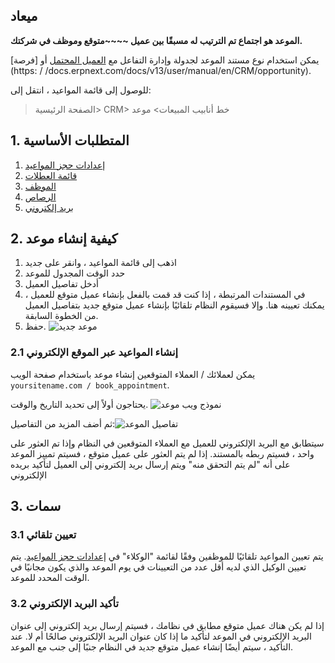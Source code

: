 ## ميعاد

**الموعد هو اجتماع تم الترتيب له مسبقًا بين عميل ~~~~متوقع وموظف في شركتك.**

يمكن استخدام نوع مستند الموعد لجدولة وإدارة التفاعل مع [العميل المحتمل](https://docs.erpnext.com/docs/v13/user/manual/en/CRM/lead) أو [فرصة](https: / /docs.erpnext.com/docs/v13/user/manual/en/CRM/opportunity).

للوصول إلى قائمة المواعيد ، انتقل إلى:

> الصفحة الرئيسية> CRM> خط أنابيب المبيعات> موعد

## 1. المتطلبات الأساسية

1. [إعدادات حجز المواعيد](https://docs.erpnext.com/docs/v13/user/manual/en/CRM/appointment-booking-settings)
2. [قائمة العطلات](https://docs.erpnext.com/docs/v13/user/manual/en/human-resources/holiday-list)
3. [الموظف](https://docs.erpnext.com/docs/v13/user/manual/en/human-resources/employee)
4. [الرصاص](https://docs.erpnext.com/docs/v13/user/manual/en/CRM/lead)
5. [بريد إلكتروني](https://docs.erpnext.com/docs/v13/user/manual/en/setting-up/email/email-account)

## 2. كيفية إنشاء موعد

1. اذهب إلى قائمة المواعيد ، وانقر على جديد
2. حدد الوقت المجدول للموعد
3. أدخل تفاصيل العميل
4. في المستندات المرتبطة ، إذا كنت قد قمت بالفعل بإنشاء عميل متوقع للعميل ، يمكنك تعيينه هنا. وإلا فسيقوم النظام تلقائيًا بإنشاء عميل متوقع جديد بتفاصيل العميل من الخطوة السابقة.
5. حفظ. ![موعد جديد](https://docs.erpnext.com/files/new-appointment.png)

### 2.1 إنشاء المواعيد عبر الموقع الإلكتروني

يمكن لعملائك / العملاء المتوقعين إنشاء موعد باستخدام صفحة الويب `yoursitename.com / book_appointment`.

يحتاجون أولاً إلى تحديد التاريخ والوقت. ![نموذج ويب موعد](https://docs.erpnext.com/files/appointment-webform.png)

ثم أضف المزيد من التفاصيل:![تفاصيل الموعد](https://docs.erpnext.com/files/appointment-details.png)

سيتطابق مع البريد الإلكتروني للعميل مع العملاء المتوقعين في النظام وإذا تم العثور على واحد ، فسيتم ربطه بالمستند. إذا لم يتم العثور على عميل متوقع ، فسيتم تمييز الموعد على أنه "لم يتم التحقق منه" ويتم إرسال بريد إلكتروني إلى العميل لتأكيد بريده الإلكتروني

## 3. سمات

### 3.1 تعيين تلقائي

يتم تعيين المواعيد تلقائيًا للموظفين وفقًا لقائمة "الوكلاء" في [إعدادات حجز المواعيد](https://docs.erpnext.com/docs/v13/user/manual/en/CRM/appointment-booking-settings). يتم تعيين الوكيل الذي لديه أقل عدد من التعيينات في يوم الموعد والذي يكون مجانيًا في الوقت المحدد للموعد.

### 3.2 تأكيد البريد الإلكتروني

إذا لم يكن هناك عميل متوقع مطابق في نظامك ، فسيتم إرسال بريد إلكتروني إلى عنوان البريد الإلكتروني في الموعد لتأكيد ما إذا كان عنوان البريد الإلكتروني صالحًا أم لا. عند التأكيد ، سيتم أيضًا إنشاء عميل متوقع جديد في النظام جنبًا إلى جنب مع الموعد.